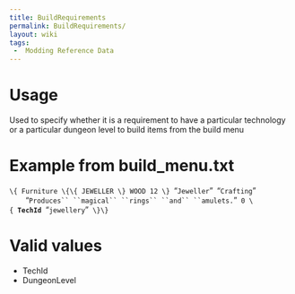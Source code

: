 ```yaml
---
title: BuildRequirements
permalink: BuildRequirements/
layout: wiki
tags:
 -  Modding Reference Data
---
```


Usage
=====

Used to specify whether it is a requirement to have a particular
technology or a particular dungeon level to build items from the build
menu

Example from build\_menu.txt
============================

`\{ Furniture \{\{ JEWELLER \} WOOD 12 \} `“`Jeweller`”` `“`Crafting`”  
`    `“`Produces`` ``magical`` ``rings`` ``and`` ``amulets.`”` 0 \{ `**`TechId`**` `“`jewellery`”` \}\}`

Valid values
============

-   TechId
-   DungeonLevel


